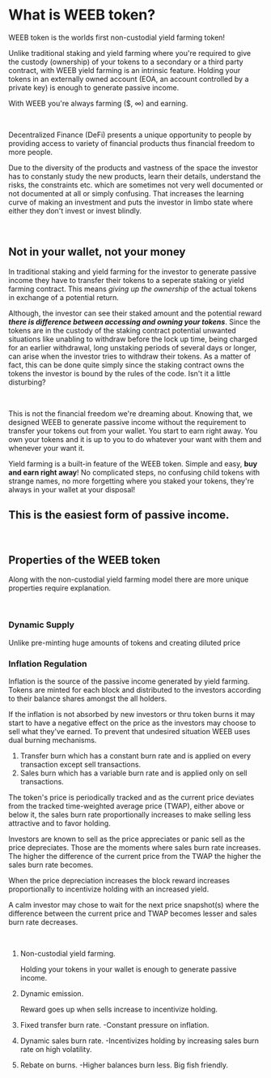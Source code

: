 # What is WEEB token?

WEEB token is the worlds first non-custodial yield farming token!

Unlike traditional staking and yield farming where you're required to give the custody (ownership) of your tokens to a secondary or a third party contract, with WEEB yield farming is an intrinsic feature.
Holding your tokens in an externally owned account (EOA, an account controlled by a private key) is enough to generate passive income.

With WEEB you're always farming ($, ∞) and earning.

&nbsp;

Decentralized Finance (DeFi) presents a unique opportunity to people by providing access to variety of financial products thus financial freedom to more people.

Due to the diversity of the products and vastness of the space the investor has to constanly study the new products, learn their details, understand the risks, the constraints etc. which are sometimes not very well documented or not documented at all or simply confusing.
That increases the learning curve of making an investment and puts the investor in limbo state where either they don't invest or invest blindly.

&nbsp;

## Not in your wallet, not your money

In traditional staking and yield farming for the investor to generate passive income they have to transfer their tokens to a seperate staking or yield farming contract. This means *giving up the ownership* of the actual tokens in exchange of a potential return.

Although, the investor can see their staked amount and the potential reward ***there is difference between accessing and owning your tokens***.
Since the tokens are in the custody of the staking contract potential unwanted situations like unabling to withdraw before the lock up time, being charged for an earlier withdrawal, long unstaking periods of several days or longer, can arise when the investor tries to withdraw their tokens.
As a matter of fact, this can be done quite simply since the staking contract owns the tokens the investor is bound by the rules of the code. Isn't it a little disturbing?

&nbsp;

This is not the financial freedom we're dreaming about.
Knowing that, we designed WEEB to generate passive income without the requirement to transfer your tokens out from your wallet. You start to earn right away. You own your tokens and it is up to you to do whatever your want with them and whenever your want it.

Yield farming is a built-in feature of the WEEB token. Simple and easy, **buy and earn right away**!
No complicated steps, no confusing child tokens with strange names, no more forgetting where you staked your tokens, they're always in your wallet at your disposal!

## **This is the easiest form of passive income.**

&nbsp;

## Properties of the WEEB token

Along with the non-custodial yield farming model there are more unique properties require explanation.

&nbsp;

### Dynamic Supply

Unlike pre-minting huge amounts of tokens and creating diluted price


### Inflation Regulation

Inflation is the source of the passive income generated by yield farming.
Tokens are minted for each block and distributed to the investors according to their balance shares amongst the all holders.

If the inflation is not absorbed by new investors or thru token burns it may start to have a negative effect on the price as the investors may choose to sell what they've earned.
To prevent that undesired situation WEEB uses dual burning mechanisms.

1. Transfer burn which has a constant burn rate and is applied on every transaction except sell transactions.
1. Sales burn which has a variable burn rate and is applied only on sell transactions.

The token's price is periodically tracked and as the current price deviates from the tracked time-weighted average price (TWAP), either above or below it, the sales burn rate proportionally increases to make selling less attractive and to favor holding.

Investors are known to sell as the price appreciates or panic sell as the price depreciates. Those are the moments where sales burn rate increases. The higher the difference of the current price from the TWAP the higher the sales burn rate becomes.

When the price depreciation increases the block reward increases proportionally to incentivize holding with an increased yield.

A calm investor may chose to wait for the next price snapshot(s) where the difference between the current price and TWAP becomes lesser and sales burn rate decreases.




&nbsp;

1. Non-custodial yield farming.

    Holding your tokens in your wallet is enough to generate passive income.

1. Dynamic emission.

    Reward goes up when sells increase to incentivize holding.

1. Fixed transfer burn rate. -Constant pressure on inflation.
1. Dynamic sales burn rate. -Incentivizes holding by increasing sales burn rate on high volatility.
1. Rebate on burns. -Higher balances burn less. Big fish friendly.